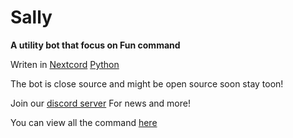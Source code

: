 # Sally
**A utility bot that focus on Fun command** 

Writen in [Nextcord](https://nextcord.dev/) [Python](https://www.python.org/)

The bot is close source and might be open source soon stay toon!

Join our [discord server](https://discord.gg/fgfVBncrRK) For news and more!

You can view all the command [here](https://github.com/SayHiEveryday/Sally/blob/main/Commands.md) 
